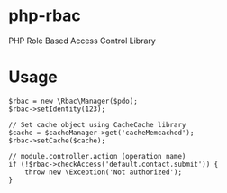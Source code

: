 php-rbac
========

PHP Role Based Access Control Library

Usage
=====

```
$rbac = new \Rbac\Manager($pdo);
$rbac->setIdentity(123);

// Set cache object using CacheCache library
$cache = $cacheManager->get('cacheMemcached');
$rbac->setCache($cache);

// module.controller.action (operation name)
if (!$rbac->checkAccess('default.contact.submit')) {
	throw new \Exception('Not authorized');
}
```